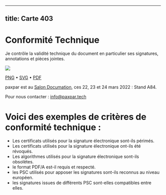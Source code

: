 
---
title: Carte 403
---

# Conformité Technique

Je contrôle la validité technique du document en particulier ses signatures, annotations et pièces jointes.


![](https://media.paxpar.tech/ludi/card_403_recto.png)

[PNG](https://media.paxpar.tech/ludi/card_403_recto.png) • [SVG](https://media.paxpar.tech/ludi/card_403_recto.svg) • [PDF](https://media.paxpar.tech/ludi/card_403_recto.pdf)


paxpar est au [Salon Documation](https://www.documation.fr/info_societe/527/paxpartech.html), ces 22, 23 et 24 mars 2022 : Stand A84.

Pour nous contacter : info@paxpar.tech

# Voici des exemples de critères de conformité technique :
  - Les certificats utilisés pour la signature électronique sont-ils périmés.
  - Les certificats utilisés pour la signature électronique ont-ils été révoqués.
  - Les algorithmes utilisés pour la signature électronique sont-ils obsolètes.
  - le format PDF/A est-il requis et respecté.
  - les PSC utilisés pour apposer les signatures sont-ils reconnus au niveau européen.
  - les signatures issues de différents PSC sont-elles compatibles entre elles.


